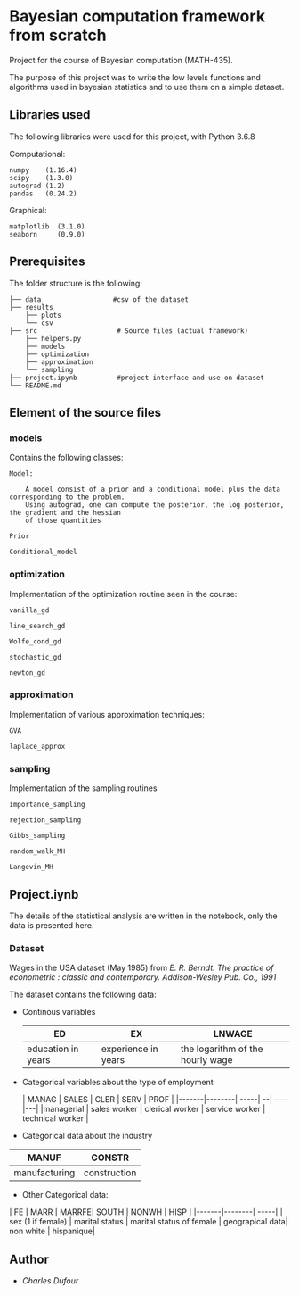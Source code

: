 # Bayesian computation framework from scratch

Project for the course of Bayesian computation (MATH-435).

The purpose of this project was to write the low levels functions and algorithms used in bayesian
statistics and to use them on a simple dataset.

## Libraries used
The following libraries were used for this project, with Python 3.6.8


 Computational:

    numpy    (1.16.4)
    scipy    (1.3.0)
    autograd (1.2)
    pandas   (0.24.2)


Graphical:

    matplotlib  (3.1.0)
    seaborn     (0.9.0)



## Prerequisites



The folder structure is the following:

    ├── data                  #csv of the dataset
    ├── results                              
        ├── plots
        └── csv
    ├── src                    # Source files (actual framework)
        ├── helpers.py
        ├── models                           
        ├── optimization
        ├── approximation
        └── sampling
    ├── project.ipynb          #project interface and use on dataset
    └── README.md


## Element of the source files

### models

Contains the following classes:

    Model:

        A model consist of a prior and a conditional model plus the data corresponding to the problem.
        Using autograd, one can compute the posterior, the log posterior, the gradient and the hessian
        of those quantities

    Prior

    Conditional_model

### optimization

  Implementation of the optimization routine seen in the course:

    vanilla_gd

    line_search_gd

    Wolfe_cond_gd

    stochastic_gd

    newton_gd



### approximation

  Implementation of various approximation techniques:

    GVA

    laplace_approx

### sampling

  Implementation of the sampling routines

    importance_sampling

    rejection_sampling

    Gibbs_sampling

    random_walk_MH

    Langevin_MH


## Project.iynb

The details of the statistical analysis are written in the notebook, only the data is presented here.

### Dataset
 Wages in the USA dataset (May 1985) from  _E. R. Berndt. The practice of econometric : classic and contemporary. Addison-Wesley Pub. Co., 1991_

 The dataset contains the following data:

- Continous variables


   | ED 	| EX 	| LNWAGE|
   |-------|--------| -----|
   | education in years |  experience in years   | the logarithm of the hourly wage  |

- Categorical variables about the type of employment


   | MANAG 	| SALES 	| CLER | SERV | PROF |
   |-------|--------| -----| --| ----|---|
   |managerial |  sales worker   | clerical worker  | service worker | technical worker |

- Categorical data about the industry

| MANUF 	| CONSTR 	|
|-------|--------|
| manufacturing |   construction  |

- Other Categorical data:

| FE 	| MARR	| MARRFE| SOUTH | NONWH | HISP |
|-------|--------| -----|
| sex (1 if female) | marital status    | marital status of female  | geograpical data| non white | hispanique| 

## Author

* *Charles Dufour*
